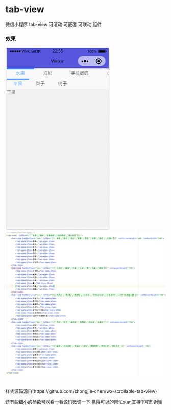# tab-view
微信小程序 tab-view 可滚动 可嵌套 可联动 组件
### 效果
![Image text](tab-view-code.gif)
![Image text](intro.jpg)

<br>
样式源码源自(https://github.com/zhongjie-chen/wx-scrollable-tab-view)

还有些细小的参数可以看一看源码微调一下
觉得可以的帮忙star,支持下吧!!!谢谢
